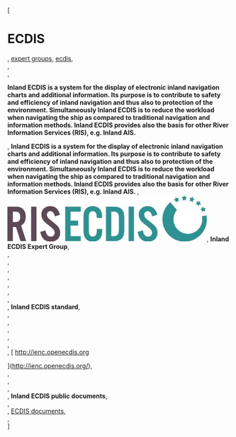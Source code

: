 [

# ECDIS

, <a href="http://www.ris.eu/expert_groups" style="text-transform:lowercase;">Expert Groups</a>, <a href="http://www.ris.eu/expert_groups/ecdis" style="text-transform:lowercase;">ECDIS</a>,   
,   
, 

__Inland ECDIS is a system for the display of electronic inland navigation charts and additional information. Its purpose is to contribute to safety and efficiency of inland navigation and thus also to protection of the environment. Simultaneously Inland ECDIS is to reduce the workload when navigating the ship as compared to traditional navigation and information methods. Inland ECDIS provides also the basis for other River Information Services (RIS), e.g. Inland AIS.&nbsp;__

, __Inland ECDIS is a system for the display of electronic inland navigation charts and additional information. Its purpose is to contribute to safety and efficiency of inland navigation and thus also to protection of the environment. Simultaneously Inland ECDIS is to reduce the workload when navigating the ship as compared to traditional navigation and information methods. Inland ECDIS provides also the basis for other River Information Services (RIS), e.g. Inland AIS.&nbsp;__, ![](docs/Image/343/thumb_450x-_ecdislogo.jpg), __Inland ECDIS Expert Group__,   
,   
,   
,   
,   
,   
,   
,   
, __Inland ECDIS standard__,   
,   
,   
,   
,   
,   
, [ http://ienc.openecdis.org  
  
  
](http://ienc.openecdis.org/),   
,   
,   
,   
, __Inland ECDIS public documents__,   
,   
, [ECDIS documents](http://www.ris.eu/library/expert_groups/ecdis),   
,   
]